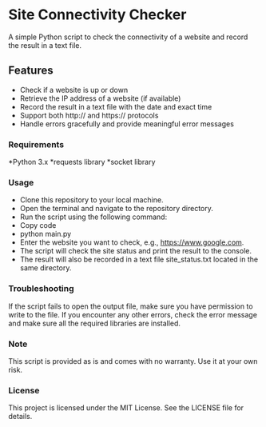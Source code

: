 
# Site Connectivity Checker
A simple Python script to check the connectivity of a website and record the result in a text file.

## Features
* Check if a website is up or down
* Retrieve the IP address of a website (if available)
* Record the result in a text file with the date and exact time
* Support both http:// and https:// protocols
* Handle errors gracefully and provide meaningful error messages

### Requirements
*Python 3.x
*requests library
*socket library

### Usage
* Clone this repository to your local machine.
* Open the terminal and navigate to the repository directory.
* Run the script using the following command:
* Copy code
* python main.py
* Enter the website you want to check, e.g., https://www.google.com.
* The script will check the site status and print the result to the console.
* The result will also be recorded in a text file site_status.txt located in the same directory.

### Troubleshooting
If the script fails to open the output file, make sure you have permission to write to the file.
If you encounter any other errors, check the error message and make sure all the required libraries are installed.
### Note
This script is provided as is and comes with no warranty. Use it at your own risk.
### License
This project is licensed under the MIT License. See the LICENSE file for details.
